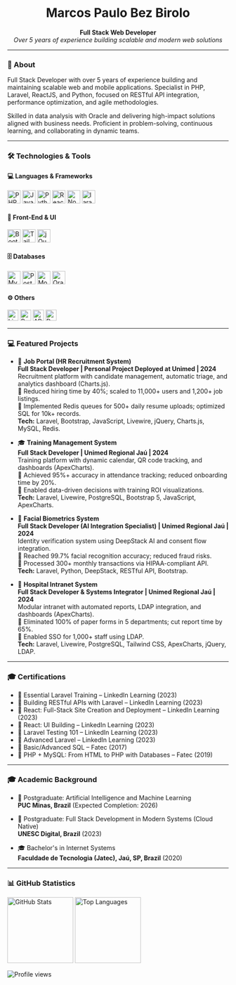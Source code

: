 <h1 align="center">Marcos Paulo Bez Birolo</h1>

<p align="center">
  <b>Full Stack Web Developer</b><br>
  <i>Over 5 years of experience building scalable and modern web solutions</i>
</p>

---

### 🚀 About

Full Stack Developer with over 5 years of experience building and maintaining scalable web and mobile applications. Specialist in PHP, Laravel, ReactJS, and Python, focused on RESTful API integration, performance optimization, and agile methodologies.

Skilled in data analysis with Oracle and delivering high-impact solutions aligned with business needs. Proficient in problem-solving, continuous learning, and collaborating in dynamic teams.

---

### 🛠️ Technologies & Tools

#### 💻 Languages & Frameworks

<p>
  <img src="https://cdn.jsdelivr.net/gh/devicons/devicon/icons/php/php-original.svg" height="30" alt="PHP"/>
  <img src="https://cdn.jsdelivr.net/gh/devicons/devicon/icons/javascript/javascript-original.svg" height="30" alt="JavaScript"/>
  <img src="https://cdn.jsdelivr.net/gh/devicons/devicon/icons/python/python-original.svg" height="30" alt="Python"/>
  <img src="https://cdn.jsdelivr.net/gh/devicons/devicon/icons/react/react-original.svg" height="30" alt="ReactJS"/>
  <img src="https://cdn.jsdelivr.net/gh/devicons/devicon/icons/nodejs/nodejs-original.svg" height="30" alt="NodeJS"/>
  <img src="https://cdn.jsdelivr.net/gh/devicons/devicon/icons/laravel/laravel-original.svg" height="30" alt="laravel"/>
</p>

#### 🎨 Front-End & UI

<p>
  <img src="https://cdn.jsdelivr.net/gh/devicons/devicon/icons/bootstrap/bootstrap-original.svg" height="30" alt="Bootstrap"/>
  <img src="https://raw.githubusercontent.com/tailwindlabs/tailwindcss/HEAD/.github/logo-light.svg" height="30" alt="Tailwind CSS"/>
  <img src="https://cdn.jsdelivr.net/gh/devicons/devicon/icons/jquery/jquery-original.svg" height="30" alt="jQuery"/>
</p>

#### 🗄️ Databases

<p>
  <img src="https://cdn.jsdelivr.net/gh/devicons/devicon/icons/mysql/mysql-original.svg" height="30" alt="MySQL"/>
  <img src="https://cdn.jsdelivr.net/gh/devicons/devicon/icons/postgresql/postgresql-original.svg" height="30" alt="PostgreSQL"/>
  <img src="https://cdn.jsdelivr.net/gh/devicons/devicon/icons/mongodb/mongodb-original.svg" height="30" alt="MongoDB"/>
  <img src="https://cdn.jsdelivr.net/gh/devicons/devicon/icons/oracle/oracle-original.svg" height="30" alt="Oracle"/>
</p>

#### ⚙️ Others

<p>
  <img src="https://img.shields.io/badge/Livewire-red?logo=laravel" height="25" alt="Livewire"/>
  <img src="https://img.shields.io/badge/Redis-%23DD0031?logo=redis&logoColor=white" height="25" alt="Redis"/>
  <img src="https://img.shields.io/badge/RESTful%20API-blue" height="25" alt="API RESTful"/>
  <img src="https://img.shields.io/badge/DeepStack-AI-blueviolet" height="25" alt="DeepStack"/>
</p>

---

### 💻 Featured Projects

- 🧩 **Job Portal (HR Recruitment System)**  
  **Full Stack Developer | Personal Project Deployed at Unimed | 2024**  
  Recruitment platform with candidate management, automatic triage, and analytics dashboard (Charts.js).  
  🔹 Reduced hiring time by 40%; scaled to 11,000+ users and 1,200+ job listings.  
  🔹 Implemented Redis queues for 500+ daily resume uploads; optimized SQL for 10k+ records.  
  **Tech:** Laravel, Bootstrap, JavaScript, Livewire, jQuery, Charts.js, MySQL, Redis.

- 🎓 **Training Management System**  
  **Full Stack Developer | Unimed Regional Jaú | 2024**  
  Training platform with dynamic calendar, QR code tracking, and dashboards (ApexCharts).  
  🔹 Achieved 95%+ accuracy in attendance tracking; reduced onboarding time by 20%.  
  🔹 Enabled data-driven decisions with training ROI visualizations.  
  **Tech:** Laravel, Livewire, PostgreSQL, Bootstrap 5, JavaScript, ApexCharts.

- 🧠 **Facial Biometrics System**  
  **Full Stack Developer (AI Integration Specialist) | Unimed Regional Jaú | 2024**  
  Identity verification system using DeepStack AI and consent flow integration.  
  🔹 Reached 99.7% facial recognition accuracy; reduced fraud risks.  
  🔹 Processed 300+ monthly transactions via HIPAA-compliant API.  
  **Tech:** Laravel, Python, DeepStack, RESTful API, Bootstrap.

- 🏥 **Hospital Intranet System**  
  **Full Stack Developer & Systems Integrator | Unimed Regional Jaú | 2024**  
  Modular intranet with automated reports, LDAP integration, and dashboards (ApexCharts).  
  🔹 Eliminated 100% of paper forms in 5 departments; cut report time by 65%.  
  🔹 Enabled SSO for 1,000+ staff using LDAP.  
  **Tech:** Laravel, Livewire, PostgreSQL, Tailwind CSS, ApexCharts, jQuery, LDAP.

---

### 🎓 Certifications

- 🏅 Essential Laravel Training – LinkedIn Learning (2023)  
- 🏅 Building RESTful APIs with Laravel – LinkedIn Learning (2023)  
- 🏅 React: Full-Stack Site Creation and Deployment – LinkedIn Learning (2023)  
- 🏅 React: UI Building – LinkedIn Learning (2023)  
- 🏅 Laravel Testing 101 – LinkedIn Learning (2023)  
- 🏅 Advanced Laravel – LinkedIn Learning (2023)  
- 🏅 Basic/Advanced SQL – Fatec (2017)  
- 🏅 PHP + MySQL: From HTML to PHP with Databases – Fatec (2019)

---

### 🎓 Academic Background

- 📘 Postgraduate: Artificial Intelligence and Machine Learning  
  **PUC Minas, Brazil** (Expected Completion: 2026)

- 📘 Postgraduate: Full Stack Development in Modern Systems (Cloud Native)  
  **UNESC Digital, Brazil** (2023)

- 🎓 Bachelor's in Internet Systems  
  **Faculdade de Tecnologia (Jatec), Jaú, SP, Brazil** (2020)

---

### 📊 GitHub Statistics

<p align="left">
  <img src="https://github-readme-stats.vercel.app/api?username=marcospaulobez&show_icons=true&theme=default" alt="GitHub Stats" height="150"/>
  <img src="https://github-readme-stats.vercel.app/api/top-langs/?username=marcospaulobez&layout=compact&theme=default" alt="Top Languages" height="150"/>
</p>

<p align="left">
  <img src="https://komarev.com/ghpvc/?username=marcospaulobez&color=blue" alt="Profile views"/>
</p>
